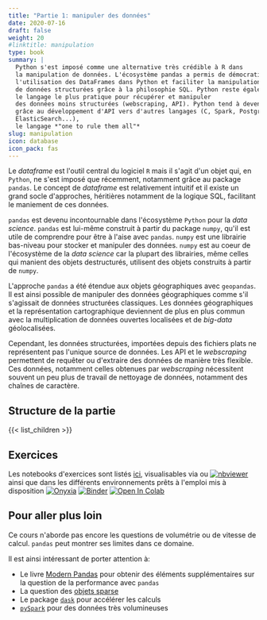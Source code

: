 ```yaml
---
title: "Partie 1: manipuler des données"
date: 2020-07-16
draft: false
weight: 20
#linktitle: manipulation
type: book
summary: |
  Python s'est imposé comme une alternative très crédible à R dans
  la manipulation de données. L'écosystème pandas a permis de démocratiser
  l'utilisation des DataFrames dans Python et faciliter la manipulation
  de données structurées grâce à la philosophie SQL. Python reste également
  le langage le plus pratique pour récupérer et manipuler
  des données moins structurées (webscraping, API). Python tend à devenir,
  grâce au développement d'API vers d'autres langages (C, Spark, Postgres,
  ElasticSearch...),
  le langage *"one to rule them all"*
slug: manipulation
icon: database
icon_pack: fas
---
```


Le *dataframe* est l'outil central du logiciel `R` mais il s'agit d'un objet qui, en `Python`, ne s'est
imposé que récemment, notamment grâce au package `pandas`. Le concept de *dataframe* est relativement 
intuitif et il existe un grand socle d'approches, héritières notamment de la logique SQL, 
facilitant le maniement de ces données.

`pandas` est devenu incontournable dans l'écosystème `Python` pour la *data science*. 
`pandas` est lui-même construit à partir du package `numpy`, qu'il est utile de comprendre
pour être à l'aise avec `pandas`. `numpy` est une librairie bas-niveau 
pour stocker et manipuler des données. 
`numpy` est au coeur de l'écosystème de la *data science* car la plupart des librairies, même celles
qui manient des objets destructurés,
utilisent des objets construits à partir de `numpy`. 

L'approche `pandas` a été étendue aux objets géographiques avec `geopandas`.
Il est ainsi possible de manipuler des données géographiques comme s'il
s'agissait de données structurées classiques. Les données géographiques et
la représentation cartographique deviennent de plus en plus commun avec
la multiplication de données ouvertes localisées et de *big-data* géolocalisées.

Cependant, les données structurées, importées depuis des fichiers plats
ne représentent pas l'unique source de données. Les API et le *webscraping*
permettent de requêter ou d'extraire 
des données de manière très flexible. Ces données, notamment
celles obtenues par *webscraping* nécessitent souvent un peu plus de travail
de nettoyage de données, notamment des chaînes de caractère. 

## Structure de la partie


{{< list_children >}}

## Exercices

Les notebooks d'exercices sont listés [ici](listetp), visualisables 
via 
<a href="https://github.com/linogaliana/python-datascientist" class="github"><i class="fab fa-github"></i></a>
ou
[![nbviewer](https://img.shields.io/badge/visualize-nbviewer-blue)](https://nbviewer.jupyter.org/github/linogaliana/python-datascientist/tree/master)
ainsi que dans les différents environnements prêts à l'emploi mis à
disposition
[![Onyxia](https://img.shields.io/badge/launch-onyxia-brightgreen)](https://datalab.sspcloud.fr/my-lab/catalogue/inseefrlab-helm-charts-datascience/jupyter/deploiement?resources.requests.memory=4096Mi)
[![Binder](https://mybinder.org/badge_logo.svg)](https://mybinder.org/v2/gh/linogaliana/python-datascientist/master)
[![Open In Colab](https://colab.research.google.com/assets/colab-badge.svg)](http://colab.research.google.com/github/linogaliana/python-datascientist/blob/master)





## Pour aller plus loin

Ce cours n'aborde pas encore les questions de volumétrie ou de vitesse de 
calcul. `pandas` peut montrer ses limites dans ce domaine. 

Il est ainsi intéressant de porter attention à:

* Le livre [Modern Pandas](https://tomaugspurger.github.io/modern-1-intro.html)
pour obtenir des éléments supplémentaires sur la question de la performance
avec `pandas`
* La question des
[objets sparse](https://chrisalbon.com/machine_learning/vectors_matrices_and_arrays/create_a_sparse_matrix/)
* Le package [`dask`](https://dask.org/) pour accélérer les calculs
* [`pySpark`](https://spark.apache.org/docs/latest/api/python/index.html) pour des données très volumineuses



